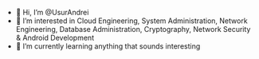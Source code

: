 - 👋 Hi, I’m @UsurAndrei
- 👀 I’m interested in Cloud Engineering, System Administration, Network Engineering, Database Administration, Cryptography, Network Security & Android Development
- 🌱 I’m currently learning anything that sounds interesting

<!---
UsurAndrei/UsurAndrei is a ✨ special ✨ repository because its `README.md` (this file) appears on your GitHub profile.
You can click the Preview link to take a look at your changes.
--->
